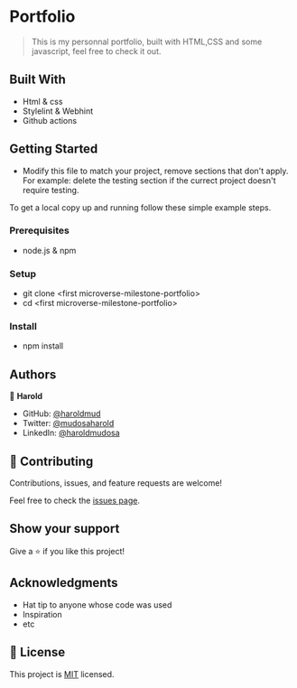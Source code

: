 # Portfolio

> This is my personnal portfolio, built with HTML,CSS and some javascript, feel free to check it out.

## Built With

- Html & css
- Stylelint & Webhint
- Github actions

<!-- ## Live Demo (if available) -->

<!-- [Live Demo Link](https://livedemo.com) -->

## Getting Started

- Modify this file to match your project, remove sections that don't apply. For example: delete the testing section if the currect project doesn't require testing.

To get a local copy up and running follow these simple example steps.

### Prerequisites

- node.js & npm

### Setup

- git clone \<first microverse-milestone-portfolio>
- cd \<first microverse-milestone-portfolio>

### Install

- npm install

<!-- ### Usage -->

<!-- ### Run tests -->

<!-- ### Deployment -->

## Authors

👤 **Harold**

- GitHub: [@haroldmud](https://hargithub.com/haroldmud)
- Twitter: [@mudosaharold](https://twitter.com/MudosaHarold)
- LinkedIn: [@haroldmudosa](https://www.linkedin.com/in/harold-mudosa-40124021b/)

<!-- 👤 **Author2**

- GitHub: [@githubhandle](https://github.com/githubhandle)
- Twitter: [@twitterhandle](https://twitter.com/twitterhandle)
- LinkedIn: [LinkedIn](https://linkedin.com/in/linkedinhandle) -->

## 🤝 Contributing

Contributions, issues, and feature requests are welcome!

Feel free to check the [issues page](../../issues/).

## Show your support

Give a ⭐️ if you like this project!

## Acknowledgments

- Hat tip to anyone whose code was used
- Inspiration
- etc

## 📝 License

This project is [MIT](./MIT.md) licensed.
